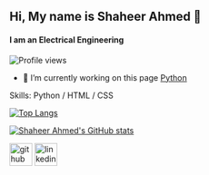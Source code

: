 ## Hi, My name is Shaheer Ahmed 👋
#### I am an Electrical Engineering

![Profile views](https://gpvc.arturio.dev/shaheerahm)

- 🔭 I’m currently working on this page [Python](https://github.com/shaheerahm/PythonJPcourse)

Skills: Python / HTML / CSS 

[![Top Langs](https://github-readme-stats.vercel.app/api/top-langs/?username=shaheerahm&layout=compact&show_icons=true&theme=tokyonight)](https://github.com/anuraghazra/github-readme-stats)


[![Shaheer Ahmed's GitHub stats](https://github-readme-stats.vercel.app/api?username=shaheerahm&show_icons=true&theme=tokyonight)](https://github.com/anuraghazra/github-readmestats)


[<img src='https://cdn.jsdelivr.net/npm/simple-icons@3.0.1/icons/github.svg' alt='github' height='40'>](https://github.com/shaheerahm)  [<img 
                                                                                                                                              src='https://cdn.jsdelivr.net/npm/simple-icons@3.0.1/icons/linkedin.svg' alt='linkedin' height='40'>](https://www.linkedin.com/in/shaheerahm/)
